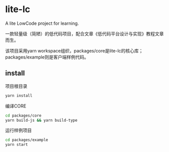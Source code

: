 # lite-lc

A lite LowCode project for learning.

一款轻量级（简陋）的低代码项目，配合文章《低代码平台设计与实现》教程文章而生。

该项目采用yarn workspace组织，packages/core是lite-lc的核心库；packages/example则是客户端样例代码。

## install

项目根目录

```BASH
yarn install
```
编译CORE

```bash
cd packages/core
yarn build-js && yarn build-type
```

运行样例项目

```BASH
cd packages/example
yarn start
```
